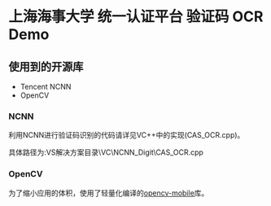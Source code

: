 # 上海海事大学 统一认证平台 验证码 OCR Demo

## 使用到的开源库

- Tencent NCNN
- OpenCV

### NCNN

利用NCNN进行验证码识别的代码请详见VC++中的实现(CAS_OCR.cpp)。

具体路径为:VS解决方案目录\VC\NCNN_Digit\CAS_OCR.cpp

### OpenCV

为了缩小应用的体积，使用了轻量化编译的[opencv-mobile](https://github.com/nihui/opencv-mobile)库。
